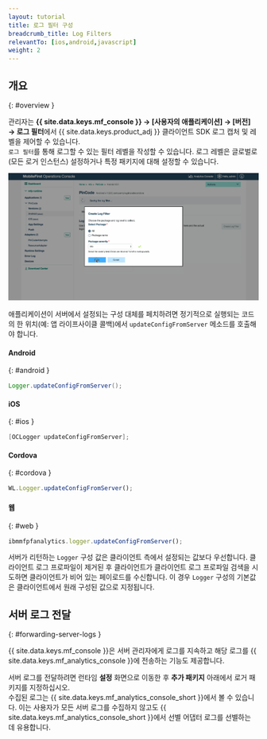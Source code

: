 ```yaml
---
layout: tutorial
title: 로그 필터 구성
breadcrumb_title: Log Filters
relevantTo: [ios,android,javascript]
weight: 2
---
```

<!-- NLS_CHARSET=UTF-8 -->
## 개요
{: #overview }

관리자는 **{{ site.data.keys.mf_console }} → [사용자의 애플리케이션] → [버전] → 로그 필터**에서 {{ site.data.keys.product_adj }} 클라이언트 SDK 로그 캡처 및 레벨을 제어할 수 있습니다.  
`로그 필터`를 통해 로그할 수 있는 필터 레벨을 작성할 수 있습니다. 로그 레벨은 글로벌로(모든 로거 인스턴스) 설정하거나 특정 패키지에 대해 설정할 수 있습니다.

<img class="gifplayer"  alt="로그 필터 작성" src="add-log-filter.png"/>

애플리케이션이 서버에서 설정되는 구성 대체를 페치하려면 정기적으로 실행되는 코드의 한 위치(예: 앱 라이프사이클 콜백)에서 `updateConfigFromServer` 메소드를 호출해야 합니다.


#### Android
{: #android }

```java
Logger.updateConfigFromServer();
```

#### iOS
{: #ios }

```objective-c
[OCLogger updateConfigFromServer];
```

#### Cordova
{: #cordova }

```javascript
WL.Logger.updateConfigFromServer();
```

#### 웹
{: #web }

```javascript
ibmmfpfanalytics.logger.updateConfigFromServer();
```

서버가 리턴하는 `Logger` 구성 값은 클라이언트 측에서 설정되는 값보다 우선합니다. 클라이언트 로그 프로파일이 제거된 후 클라이언트가 클라이언트 로그 프로파일 검색을 시도하면 클라이언트가 비어 있는 페이로드를 수신합니다. 이 경우 `Logger` 구성의 기본값은 클라이언트에서 원래 구성된 값으로 지정됩니다.

## 서버 로그 전달
{: #forwarding-server-logs }

{{ site.data.keys.mf_console }}은 서버 관리자에게 로그를 지속하고 해당 로그를 {{ site.data.keys.mf_analytics_console }}에 전송하는 기능도 제공합니다.

서버 로그를 전달하려면 런타임 **설정** 화면으로 이동한 후 **추가 패키지** 아래에서 로거 패키지를 지정하십시오.  
수집된 로그는 {{ site.data.keys.mf_analytics_console_short }}에서 볼 수 있습니다. 이는 사용자가 모든 서버 로그를 수집하지 않고도 {{ site.data.keys.mf_analytics_console_short }}에서 선별 어댑터 로그를 선별하는 데 유용합니다.
